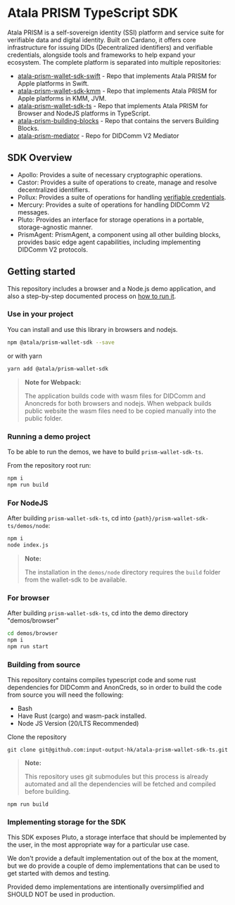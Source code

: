# Atala PRISM TypeScript SDK

Atala PRISM is a self-sovereign identity (SSI) platform and service suite for
verifiable data and digital identity. Built on Cardano, it offers core
infrastructure for issuing DIDs (Decentralized identifiers) and verifiable
credentials, alongside tools and frameworks to help expand your ecosystem.
The complete platform is separated into multiple repositories:

- [atala-prism-wallet-sdk-swift](https://github.com/input-output-hk/atala-prism-wallet-sdk-swift) - Repo that implements Atala PRISM for Apple platforms in Swift.
- [atala-prism-wallet-sdk-kmm](https://github.com/input-output-hk/atala-prism-wallet-sdk-kmm) - Repo that implements Atala PRISM for Apple platforms in KMM, JVM.
- [atala-prism-wallet-sdk-ts](https://github.com/input-output-hk/atala-prism-wallet-sdk-ts) - Repo that implements Atala PRISM for Browser and NodeJS platforms in TypeScript.
- [atala-prism-building-blocks](https://github.com/hyperledger-labs/open-enterprise-agent) - Repo that contains the servers Building Blocks.
- [atala-prism-mediator](https://github.com/input-output-hk/atala-prism-mediator) - Repo for DIDComm V2 Mediator

## SDK Overview

- Apollo: Provides a suite of necessary cryptographic operations.
- Castor: Provides a suite of operations to create, manage and resolve decentralized identifiers.
- Pollux: Provides a suite of operations for handling [verifiable credentials](https://github.com/input-output-hk/atala-prism-docs/blob/main/documentation/docs/concepts/glossary.md#verifiable-credentials).
- Mercury: Provides a suite of operations for handling DIDComm V2 messages.
- Pluto: Provides an interface for storage operations in a portable, storage-agnostic manner.
- PrismAgent: PrismAgent, a component using all other building blocks, provides basic edge agent capabilities, including implementing DIDComm V2 protocols.

## Getting started

This repository includes a browser and a Node.js demo application, and also a step-by-step documented process on [how to run it](#running-a-demo-project).

### Use in your project
You can install and use this library in browsers and nodejs.

```bash
npm @atala/prism-wallet-sdk --save
```

or with yarn

```bash
yarn add @atala/prism-wallet-sdk
```

> **Note for Webpack:**
> 
> The application builds code with wasm files for DIDComm and Anoncreds for both browsers and nodejs. When webpack builds public website the wasm files need to be copied manually into the public folder.




### Running a demo project

To be able to run the demos, we have to build `prism-wallet-sdk-ts`.

From the repository root run:


```bash
npm i
npm run build
```

### For NodeJS

After building `prism-wallet-sdk-ts`, cd into `{path}/prism-wallet-sdk-ts/demos/node`:

```bash
npm i
node index.js
```

> **Note:**
> 
> The installation in the `demos/node` directory requires the `build` folder from the wallet-sdk to be available.


### For browser

After building `prism-wallet-sdk-ts`, cd into the demo directory "demos/browser"

```bash
cd demos/browser
npm i
npm run start
```

### Building from source
This repository contains compiles typescript code and some rust dependencies for DIDComm and AnonCreds, so in order to build the code from source you will need the following:

* Bash
* Have Rust (cargo) and wasm-pack installed.
* Node JS Version (20/LTS Recommended)

Clone the repository
```
git clone git@github.com:input-output-hk/atala-prism-wallet-sdk-ts.git
```

> **Note:**
> 
> This repository uses git submodules but this process is already automated and all the dependencies will be fetched and compiled before building.

```
npm run build
```


### Implementing storage for the SDK
This SDK exposes Pluto, a storage interface that should be implemented by the user, in the most appropriate way for a particular use case.

We don't provide a default implementation out of the box at the moment, but we do provide a couple of demo implementations that can be used to get started with demos and testing. 

Provided demo implementations are intentionally oversimplified and SHOULD NOT be used in production. 


